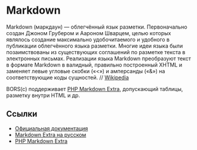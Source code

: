 Markdown
========

Markdown (маркдаун) — облегчённый язык разметки. Первоначально создан 
Джоном Грубером и Аароном Шварцем, целью которых являлось создание максимально
удобочитаемого и удобного в публикации облегчённого языка разметки. 
Многие идеи языка были позаимствованы из существующих соглашений по разметке 
текста в электронных письмах. Реализации языка Markdown преобразуют текст 
в формате Markdown в валидный, правильно построенный XHTML и заменяет левые 
угловые скобки («<») и амперсанды («&») на соответствующие коды сущностей. 
// [Wikipedia](http://ru.wikipedia.org/wiki/Markdown)

BORS(c) поддерживает [PHP Markdown Extra](http://michelf.com/projects/php-markdown/extra/), допускающий таблицы, разметку внутри HTML и др.

Ссылки
------

 * [Официальная документация](http://daringfireball.net/projects/markdown/syntax)
 * [Markdown Extra на русском](http://softwaremaniacs.org/blog/2006/01/02/markdown-extra/)
 * [PHP Markdown Extra](http://michelf.com/projects/php-markdown/extra/)
